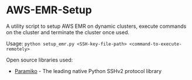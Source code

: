 # AWS-EMR-Setup
A utility script to setup AWS EMR on dynamic clusters, execute commands on the cluster and terminate the cluster once used.

Usage:
`python setup_emr.py <SSH-key-file-path> <command-to-execute-remotely>`

Open source libraries used:
<ul>
<li><a href="https://github.com/paramiko/paramiko">Paramiko</a> - The leading native Python SSHv2 protocol library</li>
</ul>
